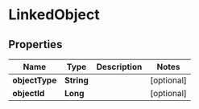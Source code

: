 
# LinkedObject

## Properties
Name | Type | Description | Notes
------------ | ------------- | ------------- | -------------
**objectType** | **String** |  |  [optional]
**objectId** | **Long** |  |  [optional]



